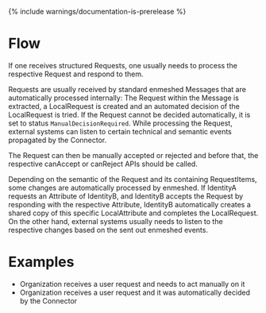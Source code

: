 {% include warnings/documentation-is-prerelease %}

# Flow

If one receives structured Requests, one usually needs to process the respective Request and respond to them.

Requests are usually received by standard enmeshed Messages that are automatically processed internally: The Request within the Message is extracted, a LocalRequest is created and an automated decision of the LocalRequest is tried. If the Request cannot be decided automatically, it is set to status `ManualDecisionRequired`. While processing the Request, external systems can listen to certain technical and semantic events propagated by the Connector.

The Request can then be manually accepted or rejected and before that, the respective canAccept or canReject APIs should be called.

Depending on the semantic of the Request and its containing RequestItems, some changes are automatically processed by enmeshed. If IdentityA requests an Attribute of IdentityB, and IdentityB accepts the Request by responding with the respective Attribute, IdentityB automatically creates a shared copy of this specific LocalAttribute and completes the LocalRequest. On the other hand, external systems usually needs to listen to the respective changes based on the sent out enmeshed events.

# Examples

- Organization receives a user request and needs to act manually on it
- Organization receives a user request and it was automatically decided by the Connector
